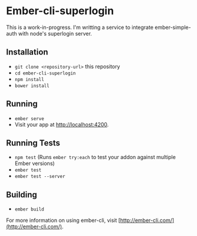 # Ember-cli-superlogin

This is a work-in-progress.  I'm writting a service to integrate ember-simple-auth with node's superlogin server.

## Installation

* `git clone <repository-url>` this repository
* `cd ember-cli-superlogin`
* `npm install`
* `bower install`

## Running

* `ember serve`
* Visit your app at [http://localhost:4200](http://localhost:4200).

## Running Tests

* `npm test` (Runs `ember try:each` to test your addon against multiple Ember versions)
* `ember test`
* `ember test --server`

## Building

* `ember build`

For more information on using ember-cli, visit [http://ember-cli.com/](http://ember-cli.com/).

